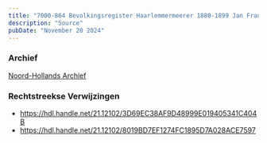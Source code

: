 ```yaml
---
title: "7000-864 Bevolkingsregister Haarlemmermeerer 1880-1899 Jan Francies Hofman"
description: "Source"
pubDate: "November 20 2024"
---
```


### Archief
[Noord-Hollands Archief](https://noord-hollandsarchief.nl/)

### Rechtstreekse Verwijzingen
- https://hdl.handle.net/21.12102/3D69EC38AF9D48999E019405341C404B
- https://hdl.handle.net/21.12102/8019BD7EF1274FC1895D7A028ACE7597